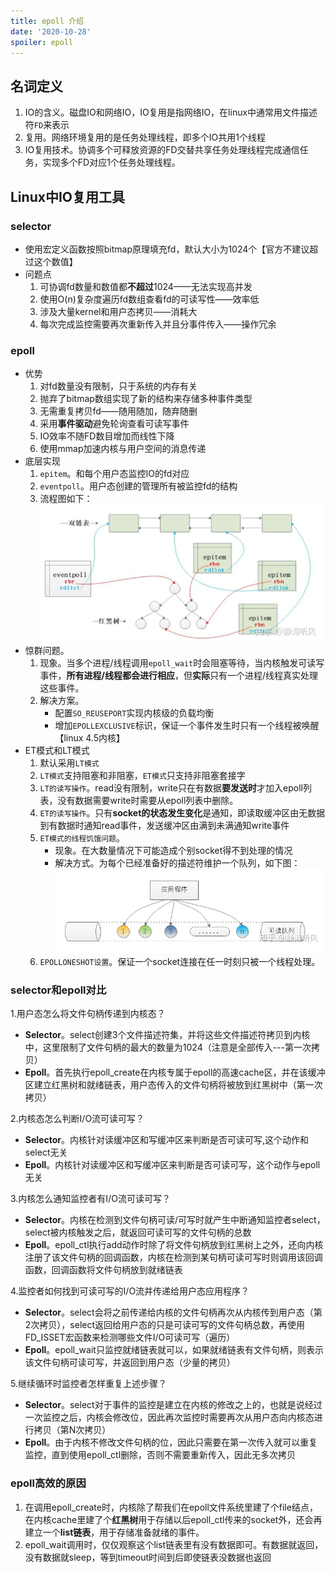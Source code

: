 ```yaml
---
title: epoll 介绍
date: '2020-10-28'
spoiler: epoll
---
```

## 名词定义
1. IO的含义。磁盘IO和网络IO，IO复用是指网络IO，在linux中通常用文件描述符`FD`来表示
1. 复用。网络环境复用的是任务处理线程，即多个IO共用1个线程
1. IO复用技术。协调多个可释放资源的FD交替共享任务处理线程完成通信任务，实现多个FD对应1个任务处理线程。

## Linux中IO复用工具
### selector
- 使用宏定义函数按照bitmap原理填充fd，默认大小为1024个【官方不建议超过这个数值】
- 问题点
    1. 可协调fd数量和数值都**不超过**1024——无法实现高并发
    1. 使用O(n)复杂度遍历fd数组查看fd的可读写性——效率低
    1. 涉及大量kernel和用户态拷贝——消耗大
    1. 每次完成监控需要再次重新传入并且分事件传入——操作冗余

### epoll
- 优势
    1. 对fd数量没有限制，只于系统的内存有关
    1. 抛弃了bitmap数组实现了新的结构来存储多种事件类型
    1. 无需重复拷贝fd——随用随加，随弃随删
    1. 采用**事件驱动**避免轮询查看可读写事件
    1. IO效率不随FD数目增加而线性下降
    1. 使用mmap加速内核与用户空间的消息传递
- 底层实现
    1. `epitem`。和每个用户态监控IO的fd对应
    1. `eventpoll`。用户态创建的管理所有被监控fd的结构
    1. 流程图如下：
    ![image](./epoll-low.png)
- 惊群问题。
    1. 现象。当多个进程/线程调用`epoll_wait`时会阻塞等待，当内核触发可读写事件，**所有进程/线程都会进行相应**，但**实际**只有一个进程/线程真实处理这些事件。
    1. 解决方案。
        - 配置`SO_REUSEPORT`实现内核级的负载均衡
        - 增加`EPOLLEXCLUSIVE`标识，保证一个事件发生时只有一个线程被唤醒【linux 4.5内核】
- ET模式和LT模式
    1. 默认采用`LT模式`
    1. `LT模式`支持阻塞和非阻塞，`ET模式`只支持非阻塞套接字
    1. `LT的读写操作`。read没有限制，write只在有数据**要发送时**才加入epoll列表，没有数据需要write时需要从epoll列表中删除。
    1. `ET的读写操作`。只有**socket的状态发生变化**是通知，即读取缓冲区由无数据到有数据时通知read事件，发送缓冲区由满到未满通知write事件
    1. `ET模式的线程饥饿问题`。
        - 现象。在大数量情况下可能造成个别socket得不到处理的情况
        - 解决方式。为每个已经准备好的描述符维护一个队列，如下图：
        ![image](./ET-hungry-model.png)
    1. `EPOLLONESHOT设置`。保证一个socket连接在任一时刻只被一个线程处理。

### selector和epoll对比
1.用户态怎么将文件句柄传递到内核态？
- **Selector**。select创建3个文件描述符集，并将这些文件描述符拷贝到内核中，这里限制了文件句柄的最大的数量为1024（注意是全部传入---第一次拷贝）
- **Epoll**。首先执行epoll_create在内核专属于epoll的高速cache区，并在该缓冲区建立红黑树和就绪链表，用户态传入的文件句柄将被放到红黑树中（第一次拷贝）

2.内核态怎么判断I/O流可读可写？
- **Selector**。内核针对读缓冲区和写缓冲区来判断是否可读可写,这个动作和select无关
- **Epoll**。内核针对读缓冲区和写缓冲区来判断是否可读可写，这个动作与epoll无关

3.内核怎么通知监控者有I/O流可读可写？
- **Selector**。内核在检测到文件句柄可读/可写时就产生中断通知监控者select，select被内核触发之后，就返回可读可写的文件句柄的总数
- **Epoll**。epoll_ctl执行add动作时除了将文件句柄放到红黑树上之外，还向内核注册了该文件句柄的回调函数，内核在检测到某句柄可读可写时则调用该回调函数，回调函数将文件句柄放到就绪链表

4.监控者如何找到可读可写的I/O流并传递给用户态应用程序？
- **Selector**。select会将之前传递给内核的文件句柄再次从内核传到用户态（第2次拷贝），select返回给用户态的只是可读可写的文件句柄总数，再使用FD_ISSET宏函数来检测哪些文件I/O可读可写（遍历）
- **Epoll**。epoll_wait只监控就绪链表就可以，如果就绪链表有文件句柄，则表示该文件句柄可读可写，并返回到用户态（少量的拷贝）

5.继续循环时监控者怎样重复上述步骤？
- **Selector**。select对于事件的监控是建立在内核的修改之上的，也就是说经过一次监控之后，内核会修改位，因此再次监控时需要再次从用户态向内核态进行拷贝（第N次拷贝）
- **Epoll**。由于内核不修改文件句柄的位，因此只需要在第一次传入就可以重复监控，直到使用epoll_ctl删除，否则不需要重新传入，因此无多次拷贝

### epoll高效的原因
1. 在调用epoll_create时，内核除了帮我们在epoll文件系统里建了个file结点，在内核cache里建了个**红黑树**用于存储以后epoll_ctl传来的socket外，还会再建立一个**list链表**，用于存储准备就绪的事件。
1. epoll_wait调用时，仅仅观察这个list链表里有没有数据即可。有数据就返回，没有数据就sleep，等到timeout时间到后即使链表没数据也返回

